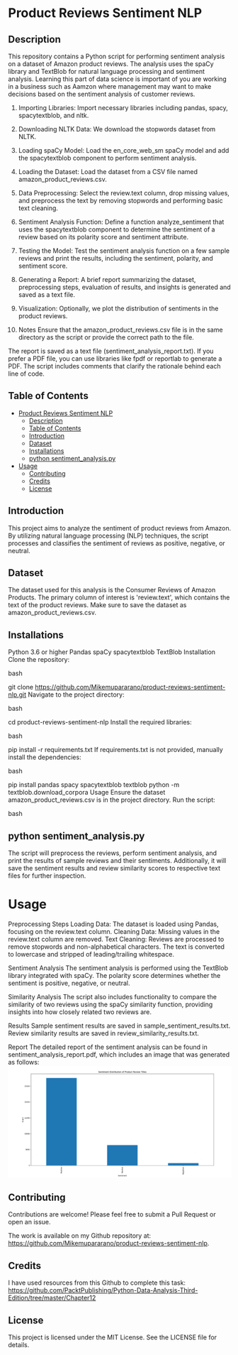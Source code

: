 # Product Reviews Sentiment NLP

## Description
This repository contains a Python script for performing sentiment analysis on a dataset of Amazon product reviews. The analysis uses the spaCy library and TextBlob for natural language processing and sentiment analysis. Learning this part of data science is important of you are working in a business such as Aamzon where management may want to make decisions based on the sentiment analysis of customer reviews.

1. Importing Libraries:
Import necessary libraries including pandas, spacy, spacytextblob, and nltk.

2. Downloading NLTK Data:
 We download the stopwords dataset from NLTK.

3. Loading spaCy Model: 
Load the en_core_web_sm spaCy model and add the spacytextblob component to perform sentiment analysis.

4. Loading the Dataset: 
Load the dataset from a CSV file named amazon_product_reviews.csv.

5. Data Preprocessing: 
Select the review.text column, drop missing values, and preprocess the text by removing stopwords and performing basic text cleaning.

6. Sentiment Analysis Function: 
Define a function analyze_sentiment that uses the spacytextblob component to determine the sentiment of a review based on its polarity score and sentiment attribute.

7. Testing the Model:
 Test the sentiment analysis function on a few sample reviews and print the results, including the sentiment, polarity, and sentiment score.

8. Generating a Report: 
A brief report summarizing the dataset, preprocessing steps, evaluation of results, and insights is generated and saved as a text file.

9. Visualization: 
Optionally, we plot the distribution of sentiments in the product reviews.

10. Notes
Ensure that the amazon_product_reviews.csv file is in the same directory as the script or provide the correct path to the file.

The report is saved as a text file (sentiment_analysis_report.txt). If you prefer a PDF file, you can use libraries like fpdf or reportlab to generate a PDF.
The script includes comments that clarify the rationale behind each line of code.

## Table of Contents

- [Product Reviews Sentiment NLP](#product-reviews-sentiment-nlp)
  - [Description](#description)
  - [Table of Contents](#table-of-contents)
  - [Introduction](#introduction)
  - [Dataset](#dataset)
  - [Installations](#installations)
  - [python sentiment\_analysis.py](#python-sentiment_analysispy)
- [Usage](#usage)
  - [Contributing](#contributing)
  - [Credits](#credits)
  - [License](#license)

## Introduction
This project aims to analyze the sentiment of product reviews from Amazon. By utilizing natural language processing (NLP) techniques, the script processes and classifies the sentiment of reviews as positive, negative, or neutral.

## Dataset
The dataset used for this analysis is the Consumer Reviews of Amazon Products. The primary column of interest is 'review.text', which contains the text of the product reviews. Make sure to save the dataset as amazon_product_reviews.csv.

## Installations
Python 3.6 or higher
Pandas
spaCy
spacytextblob
TextBlob
Installation
Clone the repository:

bash

git clone https://github.com/Mikemupararano/product-reviews-sentiment-nlp.git
Navigate to the project directory:

bash

cd product-reviews-sentiment-nlp
Install the required libraries:

bash

pip install -r requirements.txt
If requirements.txt is not provided, manually install the dependencies:

bash

pip install pandas spacy spacytextblob textblob
python -m textblob.download_corpora
Usage
Ensure the dataset amazon_product_reviews.csv is in the project directory.
Run the script:

bash

## python sentiment_analysis.py
The script will preprocess the reviews, perform sentiment analysis, and print the results of sample reviews and their sentiments. Additionally, it will save the sentiment results and review similarity scores to respective text files for further inspection.
# Usage
Preprocessing Steps
Loading Data: The dataset is loaded using Pandas, focusing on the review.text column.
Cleaning Data: Missing values in the review.text column are removed.
Text Cleaning: Reviews are processed to remove stopwords and non-alphabetical characters. The text is converted to lowercase and stripped of leading/trailing whitespace.

Sentiment Analysis
The sentiment analysis is performed using the TextBlob library integrated with spaCy. The polarity score determines whether the sentiment is positive, negative, or neutral.

Similarity Analysis
The script also includes functionality to compare the similarity of two reviews using the spaCy similarity function, providing insights into how closely related two reviews are.

Results
Sample sentiment results are saved in sample_sentiment_results.txt.
Review similarity results are saved in review_similarity_results.txt.

Report
The detailed report of the sentiment analysis can be found in sentiment_analysis_report.pdf, which includes an image that was generated as follows:
![Sentiment analysis chart:](./sentiment-dist.png)

## Contributing

Contributions are welcome! Please feel free to submit a Pull Request or open an issue.

The work is available on my Github repository at: https://github.com/Mikemupararano/product-reviews-sentiment-nlp.

## Credits
I have used resources from this Github to complete this task:
https://github.com/PacktPublishing/Python-Data-Analysis-Third-Edition/tree/master/Chapter12
## License
This project is licensed under the MIT License. See the LICENSE file for details.

